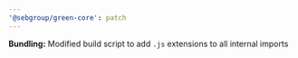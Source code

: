 ```yaml
---
'@sebgroup/green-core': patch
---
```


**Bundling:** Modified build script to add `.js` extensions to all internal imports
